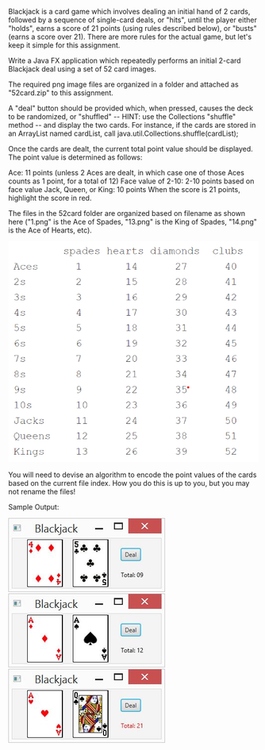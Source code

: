Blackjack is a card game which involves dealing an initial hand of 2 cards, followed by a sequence of single-card deals, or "hits", until the player either "holds", earns a score of 21 points (using rules described below), or "busts" (earns a score over 21). There are more rules for the actual game, but let's keep it simple for this assignment.

Write a Java FX application which repeatedly performs an initial 2-card Blackjack deal using a set of 52 card images.

The required png image files are organized in a folder and attached as "52card.zip" to this assignment.

A "deal" button should be provided which, when pressed, causes the deck to be randomized, or "shuffled" -- HINT: use the Collections "shuffle" method -- and display the two cards. For instance, if the cards are stored in an ArrayList named cardList, call java.util.Collections.shuffle(cardList);

Once the cards are dealt, the current total point value should be displayed. The point value is determined as follows:

Ace: 11 points (unless 2 Aces are dealt, in which case one of those Aces counts as 1 point, for a total of 12)
Face value of 2-10: 2-10 points based on face value
Jack, Queen, or King: 10 points
When the score is 21 points, highlight the score in red.

The files in the 52card folder are organized based on filename as shown here ("1.png" is the Ace of Spades, "13.png" is the King of Spades,  "14.png" is the Ace of Hearts, etc). 

![](images\fileindices.png)

You will need to devise an algorithm to encode the point values of the cards based on the current file index. How you do this is up to you, but you may not rename the files!

Sample Output:

![](images\b1.JPG)
![](images\b2.JPG)
![](images\b3.JPG)